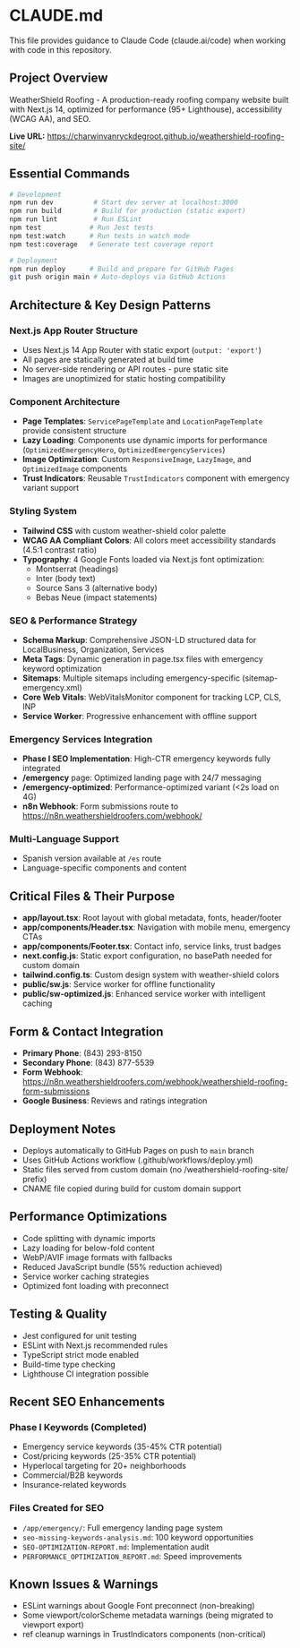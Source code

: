 # CLAUDE.md

This file provides guidance to Claude Code (claude.ai/code) when working with code in this repository.

## Project Overview

WeatherShield Roofing - A production-ready roofing company website built with Next.js 14, optimized for performance (95+ Lighthouse), accessibility (WCAG AA), and SEO.

**Live URL:** https://charwinvanryckdegroot.github.io/weathershield-roofing-site/

## Essential Commands

```bash
# Development
npm run dev          # Start dev server at localhost:3000
npm run build        # Build for production (static export)
npm run lint         # Run ESLint
npm test            # Run Jest tests
npm test:watch      # Run tests in watch mode
npm test:coverage   # Generate test coverage report

# Deployment
npm run deploy      # Build and prepare for GitHub Pages
git push origin main # Auto-deploys via GitHub Actions
```

## Architecture & Key Design Patterns

### Next.js App Router Structure
- Uses Next.js 14 App Router with static export (`output: 'export'`)
- All pages are statically generated at build time
- No server-side rendering or API routes - pure static site
- Images are unoptimized for static hosting compatibility

### Component Architecture
- **Page Templates**: `ServicePageTemplate` and `LocationPageTemplate` provide consistent structure
- **Lazy Loading**: Components use dynamic imports for performance (`OptimizedEmergencyHero`, `OptimizedEmergencyServices`)
- **Image Optimization**: Custom `ResponsiveImage`, `LazyImage`, and `OptimizedImage` components
- **Trust Indicators**: Reusable `TrustIndicators` component with emergency variant support

### Styling System
- **Tailwind CSS** with custom weather-shield color palette
- **WCAG AA Compliant Colors**: All colors meet accessibility standards (4.5:1 contrast ratio)
- **Typography**: 4 Google Fonts loaded via Next.js font optimization:
  - Montserrat (headings)
  - Inter (body text)
  - Source Sans 3 (alternative body)
  - Bebas Neue (impact statements)

### SEO & Performance Strategy
- **Schema Markup**: Comprehensive JSON-LD structured data for LocalBusiness, Organization, Services
- **Meta Tags**: Dynamic generation in page.tsx files with emergency keyword optimization
- **Sitemaps**: Multiple sitemaps including emergency-specific (sitemap-emergency.xml)
- **Core Web Vitals**: WebVitalsMonitor component for tracking LCP, CLS, INP
- **Service Worker**: Progressive enhancement with offline support

### Emergency Services Integration
- **Phase I SEO Implementation**: High-CTR emergency keywords fully integrated
- **/emergency** page: Optimized landing page with 24/7 messaging
- **/emergency-optimized**: Performance-optimized variant (<2s load on 4G)
- **n8n Webhook**: Form submissions route to https://n8n.weathershieldroofers.com/webhook/

### Multi-Language Support
- Spanish version available at `/es` route
- Language-specific components and content

## Critical Files & Their Purpose

- **app/layout.tsx**: Root layout with global metadata, fonts, header/footer
- **app/components/Header.tsx**: Navigation with mobile menu, emergency CTAs
- **app/components/Footer.tsx**: Contact info, service links, trust badges
- **next.config.js**: Static export configuration, no basePath needed for custom domain
- **tailwind.config.ts**: Custom design system with weather-shield colors
- **public/sw.js**: Service worker for offline functionality
- **public/sw-optimized.js**: Enhanced service worker with intelligent caching

## Form & Contact Integration

- **Primary Phone**: (843) 293-8150
- **Secondary Phone**: (843) 877-5539
- **Form Webhook**: https://n8n.weathershieldroofers.com/webhook/weathershield-roofing-form-submissions
- **Google Business**: Reviews and ratings integration

## Deployment Notes

- Deploys automatically to GitHub Pages on push to `main` branch
- Uses GitHub Actions workflow (.github/workflows/deploy.yml)
- Static files served from custom domain (no /weathershield-roofing-site/ prefix)
- CNAME file copied during build for custom domain support

## Performance Optimizations

- Code splitting with dynamic imports
- Lazy loading for below-fold content
- WebP/AVIF image formats with fallbacks
- Reduced JavaScript bundle (55% reduction achieved)
- Service worker caching strategies
- Optimized font loading with preconnect

## Testing & Quality

- Jest configured for unit testing
- ESLint with Next.js recommended rules
- TypeScript strict mode enabled
- Build-time type checking
- Lighthouse CI integration possible

## Recent SEO Enhancements

### Phase I Keywords (Completed)
- Emergency service keywords (35-45% CTR potential)
- Cost/pricing keywords (25-35% CTR potential)
- Hyperlocal targeting for 20+ neighborhoods
- Commercial/B2B keywords
- Insurance-related keywords

### Files Created for SEO
- `/app/emergency/`: Full emergency landing page system
- `seo-missing-keywords-analysis.md`: 100 keyword opportunities
- `SEO-OPTIMIZATION-REPORT.md`: Implementation audit
- `PERFORMANCE_OPTIMIZATION_REPORT.md`: Speed improvements

## Known Issues & Warnings

- ESLint warnings about Google Font preconnect (non-breaking)
- Some viewport/colorScheme metadata warnings (being migrated to viewport export)
- ref cleanup warnings in TrustIndicators components (non-critical)